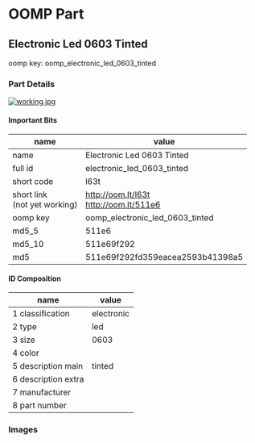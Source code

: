 # OOMP Part  
## Electronic Led 0603 Tinted  
  
oomp key: oomp_electronic_led_0603_tinted  
  
### Part Details  
  
[![working.jpg](working_600.jpg)](working.jpg)  
  
#### Important Bits  
| name | value | 
| --- | --- | 
| name | Electronic Led 0603 Tinted | 
| full id | electronic_led_0603_tinted | 
| short code | l63t | 
| short link<br>(not yet working) | http://oom.lt/l63t<br>http://oom.lt/511e6 | 
| oomp key | oomp_electronic_led_0603_tinted | 
| md5_5 | 511e6 | 
| md5_10 | 511e69f292 | 
| md5 | 511e69f292fd359eacea2593b41398a5 | 
#### ID Composition  
| name | value | 
| --- | --- | 
| 1 classification | electronic | 
| 2 type | led | 
| 3 size | 0603 | 
| 4 color |  | 
| 5 description main | tinted | 
| 6 description extra |  | 
| 7 manufacturer |  | 
| 8 part number |  | 
### Images  
